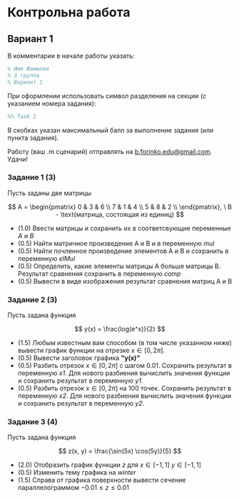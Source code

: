 # Контрольна работа

## **Вариант 1**

В комментарии в начале работы указать:

```matlab
% Имя Фамилия
% 3 группа
% Вариант 1
```

При оформлении использовать символ разделения на секции (с указанием номера задания):

```matlab
%% Task 1
```

В скобках указан максимальный балл за выполнение задания (или пункта задания).

Работу (ваш .m сценарий) отправлять на [b.forinko.edu@gmail.com](b.forinko.edu@gmail.com).
Удачи!

### **Задание 1 (3)**

Пусть заданы две матрицы

$$
A = \begin{pmatrix}
0 & 3 & 6 \\
7 & 1 & 4 \\
5 & 8 & 2 \\
\end{pmatrix}, \
B - \text{матрица, состоящая из единиц}
$$

* (1.0) Ввести матрицы и сохранить их в соответсвующие переменные *A* и *B*
* (0.5) Найти матричное произведение A и B и в переменную *mul*
* (0.5) Найти почленное произведение элементов A и B и сохранить в переменную *elMul*
* (0.5) Определить, какие элементы матрицы A больше матрицы B. Результат сравнения сохранить в переменную *comp*
* (0.5) Вывести в виде изображения результат сравнения матриц A и B

### **Задание 2 (3)**

Пусть задана функция

$$
y(x) = \frac{log(e^x)}{2}
$$

* (1.5) Любым известным вам способом (в том числе указанном ниже) вывести график функции на отрезке $x \in [0, 2\pi]$.
* (0.5) Вывести заголовок графика **"y(x)"**
* (0.5) Разбить отрезок $x \in [0, 2\pi]$ с шагом 0.01. Сохранить результат в переменную *x1*. Для нового разбиения вычислить значения функции и сохранить результат в переменную *y1*.
* (0.5) Разбить отрезок $x \in [0, 2\pi]$ на 100 точек. Сохранить результат в переменную *x2*. Для нового разбиения вычислить значения функции и сохранить результат в переменную *y2*.

### **Задание 3 (4)**

Пусть задана функция

$$
z(x, y) = \frac{\sin(5x) \cos(5y)}{5}
$$

* (2.0) Отобразить график функции *z* для $x \in [-1, 1]$ $y \in [-1, 1]$
* (0.5) Изменить тему графика на *winter*
* (1.5) Справа от графика поверхности вывести сечение параллелограммом $-0.01 \le z \le 0.01$
